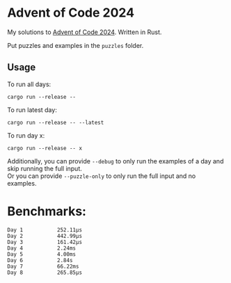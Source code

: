 # Advent of Code 2024

My solutions to [Advent of Code 2024](https://adventofcode.com/2024). Written in Rust.

Put puzzles and examples in the `puzzles` folder.  

## Usage
To run all days:
```shell
cargo run --release --
```
To run latest day:
```shell
cargo run --release -- --latest
```
To run day x:
```shell
cargo run --release -- x
```
Additionally, you can provide `--debug` to only run the examples
of a day and skip running the full input.  
Or you can provide `--puzzle-only` to only run the full input and no examples.

# Benchmarks:
```
Day 1           252.11µs
Day 2           442.99µs
Day 3           161.42µs
Day 4           2.24ms
Day 5           4.00ms
Day 6           2.84s
Day 7           66.22ms
Day 8           265.85µs
```

